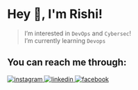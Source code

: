 # Hey 👋, I'm Rishi!
> I’m interested in `DevOps` and `Cybersec`!\
> I’m currently learning `Devops`
## You can reach me through:
<a href="https%3A%2F%2Fwww.instagram.com%2Frishi_kaneria%2F" >
 <img alt="instagram" src="https://img.shields.io/badge/Rishi__Kaneria-E4405F?logo=instagram&logoColor=white&link=https%3A%2F%2Fwww.instagram.com%2Frishi_kaneria%2F" />
</a>
<a href="https%3A%2F%2Fwww.linkedin.com%2Fin%2Frishi-kaneria-981b33280"><img alt="linkedin" src="https://img.shields.io/badge/Rishi_Kaneria-0A66C2?style=plastic&logo=linkedin&logoColor=white&link=https%3A%2F%2Fwww.linkedin.com%2Fin%2Frishi-kaneria-981b33280" />
</a>
<a href="https%3A%2F%2Fwww.facebook.com%2Fprofile.php%3Fid%3D100093983456054" >
 <img alt="facebook" src="https://img.shields.io/badge/Rishi_Kaneria-0866FF?style=plastic&logo=facebook&logoColor=white&link=https%3A%2F%2Fwww.facebook.com%2Fprofile.php%3Fid%3D100093983456054" />
</a>

<!---
Rk1805/Rk1805 is a ✨ special ✨ repository because its `README.md` (this file) appears on your GitHub profile.
You can click the Preview link to take a look at your changes.
--->

